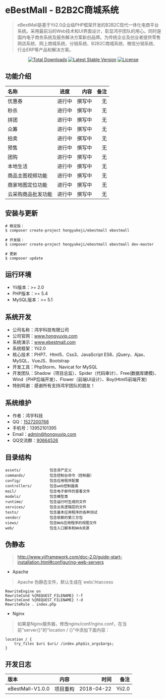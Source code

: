 eBestMall - B2B2C商城系统
===============================

> eBestMall是基于Yii2.0企业级PHP框架开发的B2B2C现代一体化电商平台系统。采用最前沿的Web技术和UI界面设计，彰显鸿宇团队的用心。同时是国内电子商务系统及服务解决方案新创品牌。为传统企业及创业者提供零售网店系统、网上商城系统、分销系统、B2B2C商城系统、微信分销系统、行业ERP等产品和解决方案。

<p align="center">
<a href="https://packagist.org/packages/hongyukeji/ebestmall"><img src="https://poser.pugx.org/hongyukeji/ebestmall/d/total.svg" alt="Total Downloads"></a>
<a href="https://packagist.org/packages/hongyukeji/ebestmall"><img src="https://poser.pugx.org/hongyukeji/ebestmall/v/stable.svg" alt="Latest Stable Version"></a>
<a href="https://packagist.org/packages/hongyukeji/ebestmall"><img src="https://poser.pugx.org/hongyukeji/ebestmall/license.svg" alt="License"></a>
</p>


功能介绍
-------------------

名称|进度|内容|备注
:----|:-----:|-----:|-----:
优惠券|进行中|撰写中|无
秒杀|进行中|撰写中|无
拼团|进行中|撰写中|无
众筹|进行中|撰写中|无
拍卖|进行中|撰写中|无
预售|进行中|撰写中|无
团购|进行中|撰写中|无
本地生活|进行中|撰写中|无
商品主图视频功能|进行中|撰写中|无
商家地图定位功能|进行中|撰写中|无
云采购商品批发功能|进行中|撰写中|无


安装与更新
-------------------

```
# 稳定版：
$ composer create-project hongyukeji/ebestmall ebestmall

# 开发版：
$ composer create-project hongyukeji/ebestmall ebestmall dev-master

# 更新
$ composer update
```

运行环境
-------------------

* Yii版本：>= 2.0
* PHP版本：>= 5.4
* MySQL版本：>= 5.1


系统开发
-------------------

* 公司名称：鸿宇科技有限公司
* 公司官网：www.hongyuvip.com
* 系统演示：www.ebestmall.com
* 系统框架：Yii2.0
* 核心技术：PHP7、Html5、Css3、JavaScript ES6、jQuery、Ajax、MySQL、VueJS、Bootstrap
* 开发工具：PhpStorm、Navicat for MySQL
* 开发团队：Shadow（项目总监）、Spider（代码审计）、Free(数据库建模)、Wind（PHP后端开发）、Flower（前端UI设计）、Boy(Html5前端开发)
* 特别鸣谢：感谢所有支持鸿宇团队的朋友！

系统维护
-------------------

* 作者：鸿宇科技
* QQ：[1527200768](http://wpa.qq.com/msgrd?V=1&uin=1527200768&Menu=yes)
* 手机号：13952101395
* Email：[admin@hongyuvip.com](mailto:admin@hongyuvip.com)
* QQ交流群：[90664526](http://shang.qq.com/wpa/qunwpa?idkey=a3e498d7d3329615c9b3d1dbbbc50e43fa80b39e93a1ae78f1fb0a268f3a0476)

目录结构
-------------------

```
assets/             包含资产定义
commands/           包含控制台命令（控制器）
config/             包含应用程序配置
controllers/        包含web控制器类
mail/               包含电子邮件的查看文件
models/             包含模型类
runtime/            包含运行时生成的文件
services/           包含业务逻辑层的文件
tests/              包含基本应用程序的各种测试
vendor/             包含依赖的第三方包
views/              包含Web应用程序的视图文件
web/                包含入口脚本和Web资源
```

伪静态
-------------------

> http://www.yiiframework.com/doc-2.0/guide-start-installation.html#configuring-web-servers

* Apache

> Apache 伪静态文件，默认生成在 web/.htaccess

```
RewriteEngine on
RewriteCond %{REQUEST_FILENAME} !-f
RewriteCond %{REQUEST_FILENAME} !-d
RewriteRule . index.php
```

* Nginx

> 如果是Nginx服务器，修改nginx/conf/nginx.conf，在当前"server{}"的"location / {}"中添加下面内容：

```
location / {
    try_files $uri $uri/ /index.php$is_args$args;
}
```


开发日志
-------------------

版本|内容|时间|备注
:----|:-----:|-----:|-----:
eBestMall-V1.0.0|项目重构|2018-04-22|Yii2.0

